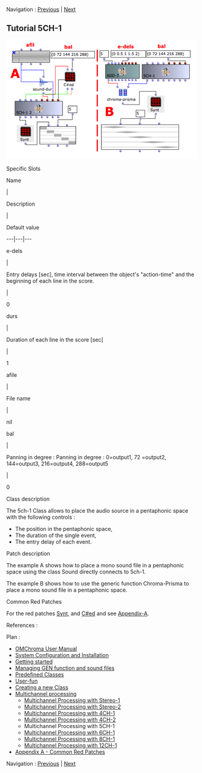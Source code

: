 
Navigation : [Previous](04-4ch-2 "page précédente\(Multichannel
Processing with 4CH-2\)") | [Next](06-6ch-1 "page
suivante\(Multichannel Processing with 6CH-1\)")
## Tutorial 5CH-1

![](../res/5ch-1.png)

Specific Slots

Name

|

Description

|

Default value  
  
---|---|---  
  
e-dels

|

Entry delays [sec], time interval between the object's "action-time" and the
beginning of each line in the score.

|

0  
  
durs

|

Duration of each line in the score [sec]

|

1  
  
afile

|

File name

|

nil  
  
bal

|

Panning in degree : Panning in degree : 0=output1, 72 =output2, 144=output3,
216=output4, 288=output5

|

0  
  
Class description

The 5ch-1 Class allows to place the audio source in a pentaphonic space with
the following controls :

  * The position in the pentaphonic space,
  * The duration of the single event,
  * The entry delay of each event.

Patch description

The example A shows how to place a mono sound file in a pentaphonic space
using the class Sound directly connects to 5ch-1.

The example B shows how to use the generic function Chroma-Prisma to place a
mono sound file in a pentaphonic space.

Common Red Patches

For the red patches [Synt,](Synt) and
[C#ed](Component_number_and_entry_delay) and see
[Appendix-A](A-Appendix-A_Common_red_patches).

References :

Plan :

  * [OMChroma User Manual](OMChroma)
  * [System Configuration and Installation](Installation)
  * [Getting started](Getting_Started)
  * [Managing GEN function and sound files](Managing_GEN_function_and_sound_files)
  * [Predefined Classes](Predefined_classes)
  * [User-fun](User-fun)
  * [Creating a new Class](Creating_a_new_Class)
  * [Multichannel processing](06-Multichannel_processing)
    * [Multichannel Processing with Stereo-1](01-stereo-1)
    * [Multichannel Processing with Stereo-2](02-stereo-2)
    * [Multichannel Processing with 4CH-1](03-4ch-1)
    * [Multichannel Processing with 4CH-2](04-4ch-2)
    * Multichannel Processing with 5CH-1
    * [Multichannel Processing with 6CH-1](06-6ch-1)
    * [Multichannel Processing with 8CH-1](07-8ch-1)
    * [Multichannel Processing with 12CH-1](08-12ch-1)
  * [Appendix A - Common Red Patches](A-Appendix-A_Common_red_patches)

Navigation : [Previous](04-4ch-2 "page précédente\(Multichannel
Processing with 4CH-2\)") | [Next](06-6ch-1 "page
suivante\(Multichannel Processing with 6CH-1\)")

